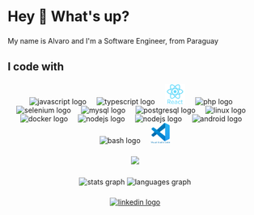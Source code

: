 <h1 align="left">Hey 👋 What's up?</h1>

###

<p align="left">My name is Alvaro and I'm a Software Engineer, from Paraguay</p>

###

<h2 align="left">I code with</h2>

###

<div align="center">
  <img src="https://cdn.jsdelivr.net/gh/devicons/devicon/icons/javascript/javascript-original.svg" height="40" alt="javascript logo"  />
  <img width="12" />
  <img src="https://cdn.jsdelivr.net/gh/devicons/devicon/icons/typescript/typescript-original.svg" height="40" alt="typescript logo"  />
  <img width="12" />
  <img src="https://github.com/devicons/devicon/blob/v2.16.0/icons/react/react-original-wordmark.svg" height="40" alt="react logo"  />
  <img width="12" />
  <img src="https://cdn.jsdelivr.net/gh/devicons/devicon/icons/php/php-original.svg" height="40" alt="php logo"  />
  <img width="12" />
  <img src="https://cdn.jsdelivr.net/gh/devicons/devicon/icons/selenium/selenium-original.svg" height="40" alt="selenium logo"  />
  <img width="12" />
  <img src="https://cdn.jsdelivr.net/gh/devicons/devicon/icons/mysql/mysql-original.svg" height="40" alt="mysql logo"  />
  <img width="12" />
  <img src="https://cdn.jsdelivr.net/gh/devicons/devicon/icons/postgresql/postgresql-original.svg" height="40" alt="postgresql logo"  />
  <img width="12" />
  <img src="https://cdn.jsdelivr.net/gh/devicons/devicon/icons/linux/linux-original.svg" height="40" alt="linux logo"  />
  <img width="12" />
  <img src="https://cdn.jsdelivr.net/gh/devicons/devicon/icons/docker/docker-original.svg" height="40" alt="docker logo"  />
  <img width="12" />
  <img src="https://cdn.jsdelivr.net/gh/devicons/devicon/icons/nodejs/nodejs-original.svg" height="40" alt="nodejs logo"  />
  <img width="12" />
  <img src="https://raw.githubusercontent.com/devicons/devicon/refs/tags/v2.16.0/icons/postgresql/postgresql-original-wordmark.svg" height="40" alt="nodejs logo"  />
  <img width="12" />
  <img src="https://raw.githubusercontent.com/devicons/devicon/refs/tags/v2.16.0/icons/android/android-original.svg" height="40" alt="android logo"  />
    <img width="12" />
  <img src="https://raw.githubusercontent.com/devicons/devicon/refs/tags/v2.16.0/icons/bash/bash-original.svg" height="40" alt="bash logo"  />
    <img width="12" />
  <img src="https://github.com/devicons/devicon/blob/v2.16.0/icons/vscode/vscode-original-wordmark.svg" height="40" alt="bash logo"  />
  
</div>

###

<div align="center">
  <img height="200" src="https://media0.giphy.com/media/v1.Y2lkPTc5MGI3NjExMnQ4cWVwY3p5OWprcGdkaWQ1dWJvZ2s1dXhjbWV4N3BwaG1kZjRyMiZlcD12MV9pbnRlcm5hbF9naWZfYnlfaWQmY3Q9Zw/13HgwGsXF0aiGY/giphy.gif"  />
</div>

###

<div align="center">
  <img src="https://github-readme-stats.vercel.app/api?username=Alvar01o&hide_title=false&hide_rank=false&show_icons=true&include_all_commits=true&count_private=true&disable_animations=false](https://github-readme-stats.vercel.app/api?username=Alvar01o&theme=dracula" height="150" alt="stats graph"  />
  <img src="https://github-readme-stats.vercel.app/api/top-langs?username=Alvar01o&locale=en&hide_title=false&layout=compact&card_width=320&langs_count=5&theme=dracula&hide_border=false&order=2" height="150" alt="languages graph"  />
</div>

###

<div align="center">
  <a href="https://www.linkedin.com/in/alvaro-mercado-6b387a10b/" target="_blank">
    <img src="https://raw.githubusercontent.com/maurodesouza/profile-readme-generator/master/src/assets/icons/social/linkedin/default.svg" width="52" height="40" alt="linkedin logo"  />
  </a>
</div>

###
